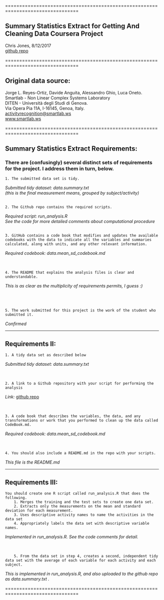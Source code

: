 ================================================================================

## Summary Statistics Extract for Getting And Cleaning Data Coursera Project<br>
Chris Jones, 8/12/2017<br>
[github repo](https://github.com/sherifffruitfly/week4GaCdataproject)

================================================================================

## Original data source:

Jorge L. Reyes-Ortiz, Davide Anguita, Alessandro Ghio, Luca Oneto.<br>
Smartlab - Non Linear Complex Systems Laboratory<br>
DITEN - Università degli Studi di Genova.<br>
Via Opera Pia 11A, I-16145, Genoa, Italy.<br>
activityrecognition@smartlab.ws<br>
www.smartlab.ws<br>

================================================================================

## Summary Statistics Extract Requirements:

### There are (confusingly) several distinct sets of requirements for the project. I address them in turn, below.


    1. The submitted data set is tidy.	
_Submitted tidy dataset: data.summary.txt_<br>
_(this is the final measurement means, grouped by subject/activity)_<br>
<br>

	2. The Github repo contains the required scripts.
    
_Required script: run_analysis.R_<br>
_See the code for more detailed comments about computational procedure_<br>
<br>	
	
	3. GitHub contains a code book that modifies and updates the available codebooks with the data to indicate all the variables and summaries calculated, along with units, and any other relevant information.

_Required codebook: data.mean_sd_codebook.md_<br>
<br>
<br>

	4. The README that explains the analysis files is clear and understandable.
    
_This is as clear as the multiplicity of requirements permits, I guess :)_<br>	
<br>
<br>

	5. The work submitted for this project is the work of the student who submitted it.
	
_Confirmed_
	
--------------------------------------------------------------------------------	
## Requirements II:

	1. A tidy data set as described below

_Submitted tidy dataset: data.summary.txt_<br>
<br>
<br>

	2. A link to a Github repository with your script for performing the analysis
	
_Link:_ [github repo](https://github.com/sherifffruitfly/week4GaCdataproject)<br>
<br>
<br>

	
	3. A code book that describes the variables, the data, and any transformations or work that you performed to clean up the data called CodeBook.md.
	
_Required codebook: data.mean_sd_codebook.md_<br>
<br>
<br>

	4. You should also include a README.md in the repo with your scripts.

_This file is the README.md_
	
--------------------------------------------------------------------------------	
## Requirements III:

	You should create one R script called run_analysis.R that does the following.
		1. Merges the training and the test sets to create one data set.
		2. Extracts only the measurements on the mean and standard deviation for each measurement.
		3. Uses descriptive activity names to name the activities in the data set
		4. Appropriately labels the data set with descriptive variable names.
	
_Implemented in run_analysis.R. See the code comments for detail._<br>
<br>
<br>
	
		5. From the data set in step 4, creates a second, independent tidy data set with the average of each variable for each activity and each subject.

_This is implemented in run_analysis.R, and also uploaded to the github repo as data.summary.txt ._

================================================================================
